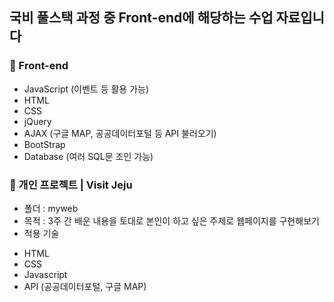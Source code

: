 
## 국비 풀스택 과정 중 Front-end에 해당하는 수업 자료입니다

### :art: Front-end
- JavaScript (이벤트 등 활용 가능)
- HTML 
- CSS
- jQuery
- AJAX (구글 MAP, 공공데이터포털 등 API 불러오기)
- BootStrap
- Database (여러 SQL문 조인 가능)

### :seedling: 개인 프로젝트 | Visit Jeju
- 폴더 : myweb
- 목적 : 3주 간 배운 내용을 토대로 본인이 하고 싶은 주제로 웹페이지를 구현해보기 
- 적용 기술 <br/>
+ HTML <br/>
+ CSS <br/>
+ Javascript <br/>
+ API (공공데이터포털, 구글 MAP)
